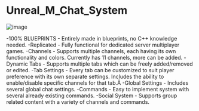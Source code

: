 # Unreal_M_Chat_System

![image](https://user-images.githubusercontent.com/89033750/178847984-5865d49a-db97-4a30-b626-700e03e15141.png)

-100% BLUEPRINTS - Entirely made in blueprints, no C++ knowledge needed.
-Replicated - Fully functional for dedicated server multiplayer games.
-Channels - Supports multiple channels, each having its own functionality and colors. Currently has 11 channels, more can be added.
-Dynamic Tabs - Supports multiple tabs which can be freely added/removed or edited.
-Tab Settings - Every tab can be customized to suit player preference with its own separate settings. Includes the ability to enable/disable specific channels for that tab.Â 
-Global Settings - Includes several global chat settings.
-Commands - Easy to implement system with several already existing commands.
-Social System - Supports group related content with a variety of channels and commands.
